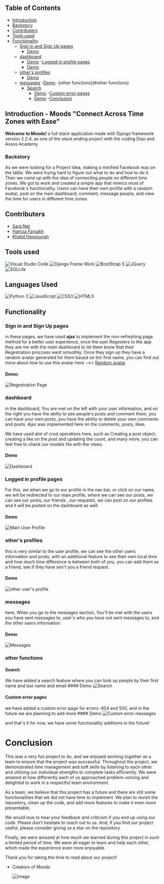 ## Table of Contents
- [Introduction](#Introduction)
- [Backstory](#Backstory)
- [Contributers](#Contributers)
- [Tools used ](#Tools-used)
- [Functionality](#Functionality)
  - [Sign in and Sign Up pages](#Sign-in-and-Sign-Up-pages)
    - [Demo](#Demo)
  - [dashboard ](#dashboard)
    - [Demo](#Demo)
  -[Logged in profile pages](#Logged-in-profile-pages) 
    - [Demo](#Demo)
  - [other's profiles](#other's-profiles)
    - [Demo](#Demo)
  - [messages](#messages)
    -[Demo](#Demo)
  -[other functions](#other functions)
    - [Search](#Search)
      - [Demo](#Demo)
    -[Custom error pages](#Custom-error-pages) 
      - [Demo](#Demo)
 -[Conclusion](#Conclusion) 
    



## Introduction - Moods "Connect Across Time Zones with Ease"

**Welcome to Moods!** a full stack application made with Django framework version 2.2.4, as one of the stack ending project with the coding Dojo and Axsos Academy. 

### Backstory

As we were looking for a Project Idea, making a minified Facebook was on the table. We were trying hard to figure out what to do and how to do it. Then we came up with the idea of connecting people on different time zones. We got to work and created a simple app that mimics most of Facebook's functionality. Users can have their own profile with a random avatar, post on the main dashboard, comment, message people, and view the time for users in different time zones.

## Contributers

* <a href="https://github.com/saranatour1">Sara  Nat</a>
* <a href="https://github.com/hamzafarsakh">Hamza Farsakh </a>
* <a href="https://github.com/KhalidHassouna">Khalid Hassounah </a>

## Tools used 
 ![Visual Studio Code](https://img.shields.io/badge/Visual_Studio_Code-0078D4?style=for-the-badge&logo=visual%20studio%20code&logoColor=white)
 ![Django Frame Work ](https://img.shields.io/badge/Django-092E20?style=for-the-badge&logo=django&logoColor=green)
 ![BootStrap 5](https://img.shields.io/badge/Bootstrap-563D7C?style=for-the-badge&logo=bootstrap&logoColor=white)
 ![JQuery](https://img.shields.io/badge/jQuery-0769AD?style=for-the-badge&logo=jquery&logoColor=white)
 ![SQLLite](https://img.shields.io/badge/SQLite-07405E?style=for-the-badge&logo=sqlite&logoColor=white)

## Languages Used 
 ![Python 3](https://img.shields.io/badge/Python-FFD43B?style=for-the-badge&logo=python&logoColor=blue)
 ![ JavaScript  ](https://img.shields.io/badge/JavaScript-323330?style=for-the-badge&logo=javascript&logoColor=F7DF1E)
 ![CSS3 ](https://img.shields.io/badge/CSS3-1572B6?style=for-the-badge&logo=css3&logoColor=white)
 ![HTML5  ](https://img.shields.io/badge/HTML5-E34F26?style=for-the-badge&logo=html5&logoColor=white)
 

## Functionality

### Sign in and Sign Up pages
in these pages, we have used **ajax** to implement the non-refreshing page method for a better user experience, once the user Regesters to the app they are me with the main dashboard to let them know that their Regestration proccess went smoothly, Once they sign up they have a random avatar generated for them based on thir first name, you can find out more about how to use this avatar here -->> [Random avatar](https://www.stefanjudis.com/blog/apis-to-generate-random-user-avatars/#multiavatar-api)
<!-- How to center this -->
#### Demo:
![Regestration Page](https://user-images.githubusercontent.com/77834808/231585866-c7c0793b-d8e5-457c-a6f8-243a2aea0075.gif)


### dashboard 
in the dashboard, You are met on the left with your user information, and on the right you have the abilty to see people's posts and comment them, you can have your own posts, you have the ability to delete your own comments and posts. Ajax was implemented here on the comments, posts, likes. 

We have used alot of crud operations here, such as Creating a post object, creating a like on the post and updating the count, and many more, you can feel free to check our models file with the views. 

#### Demo 
![Dashboard](https://user-images.githubusercontent.com/77834808/231593112-271b2856-4ba5-4a75-af2d-0384657e16cf.gif)

### Logged in profile pages 
For this, we when we go to our profile in the nav bar, or click on our name, we will be redirected to our main profile, where we can see our posts, we can see our posts, our friends , our requests, we can post on our profiles and it will be posted on the dashboard as well.

#### Demo 

![Main User Profile](https://user-images.githubusercontent.com/77834808/231595981-89f2fb21-0068-441e-8af5-11c43a5260ac.gif)


### other's profiles
this is very similar to the user profile,  we can see the other users information and posts, with an additional feature to see their own local time and how much time difference is between both of you, you can add them as a friend, see if they have sen't you a friend request. 
#### Demo 
![other user's profile](https://user-images.githubusercontent.com/77834808/231597104-aa878bc1-c3ea-42a5-8b78-29e760f2ba00.gif)


### messages
here, When you go to the messages section, You'll be met with the users you have sent messages to, user's who you have not sent messages to, and the other users information. 

#### Demo
![Messages](https://user-images.githubusercontent.com/77834808/231600109-0be0c29b-0265-4f82-9c14-7ca3aeae718f.gif)


<!-- ![Sign in and Sign up](https://user-images.githubusercontent.com/77834808/231596142-a0aef97c-275c-413b-8217-9c9b6a4700f4.gif) -->

### other functions
 #### Search 
 We have added a search feature where you can look up people by their first name and last name and email
    #### Demo
    ![Search](https://user-images.githubusercontent.com/77834808/231600176-36f5bd83-881f-48df-9e62-2227bf4e3740.gif)

 #### Custom error pages
 we have added a custom error page for errors  :404 and 500, and in the future we are planning to add more
    #### Demo
    ![Custom error messages](https://user-images.githubusercontent.com/77834808/231601414-abccb8af-2c22-4160-b0ea-97ce47d30056.gif)

    
 

and that's it for now, we have some functionality additions in the future!
# Conclusion 

This was a very fun project to do, and we enjoyed working together as a team to ensure that the project was successful. Throughout the project, we demonstrated time management and soft skills by listening to each other and utilizing our individual strengths to complete tasks efficiently. We were amazed at how differently each of us approached problem-solving and delighted to work in a respectful team environment.

As a team, we believe that this project has a future and there are still some functionalities that we did not have time to implement. We plan to revisit the repository, clean up the code, and add more features to make it even more presentable. 

We would love to hear your feedback and criticism if you end up using our code. Please don't hesitate to reach out to us. And, if you find our project useful, please consider giving us a star on the repository. 

Finally, we were amazed at how much we learned during this project in such a limited period of time. We were all eager to learn and help each other, which made the experience even more enjoyable.

Thank you for taking the time to read about our project!

- Creators of Moods 

  ![image](https://user-images.githubusercontent.com/77834808/230228434-15fbe2c1-dc37-4518-9f00-9affb391acb0.png)
